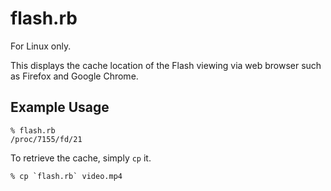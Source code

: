 # flash.rb
For Linux only.

This displays the cache location of the Flash viewing via web browser such as Firefox and Google Chrome.

## Example Usage

    % flash.rb
    /proc/7155/fd/21

To retrieve the cache, simply `cp` it.

    % cp `flash.rb` video.mp4
